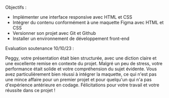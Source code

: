 Objectifs :

- Implémenter une interface responsive avec HTML et CSS 
- Intégrer du contenu conformément à une maquette Figma avec HTML et CSS
- Versionner son projet avec Git et Github
- Installer un environnement de développement front-end


Evaluation soutenance 10/10/23 :

Peggy, votre présentation était bien structurée, avec une diction claire et une excellente remise en contexte du projet. Malgré un peu de stress, votre performance était solide et votre compréhension du sujet évidente. Vous avez particulièrement bien réussi à intégrer la maquette, ce qui n'est pas une mince affaire pour un premier projet et pour quelqu'un qui n'a pas d'expérience antérieure en codage. Félicitations pour votre travail et votre réussite dans ce projet !

